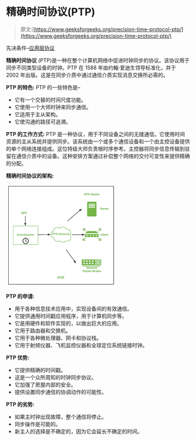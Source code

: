 # 精确时间协议(PTP)

> 原文:[https://www.geeksforgeeks.org/precision-time-protocol-ptp/](https://www.geeksforgeeks.org/precision-time-protocol-ptp/)

先决条件–[应用层协议](https://www.geeksforgeeks.org/protocols-application-layer/)

**精确时间协议** (PTP)是一种在整个计算机网络中促进时钟同步的协议。该协议用于同步不同类型设备的时钟。PTP 在 1588 年由约翰·爱迪生领导标准化，并于 2002 年出版。这是在同步介质中通过通信介质实现消息交换所必需的。

**PTP 的特色:**
PTP 的一些特色是–

*   它有一个交替的时间尺度功能。
*   它使用一个大师时钟来同步通信。
*   它适用于主从架构。
*   它使沟通的路径可追溯。

**PTP 的工作方式:**
PTP 是一种协议，用于不同设备之间的无缝通信。它使用时间资源的主从系统并提供同步。该系统由一个或多个通信设备和一个由主控设备提供的单个网络连接组成。这位特级大师负责根时序参考。主控器将同步信息传输到驻留在通信介质中的设备。这种安排方案通过补偿整个网络的交付可变性来提供精确的分配。

**精确时间协议的架构:**

![](img/da2f7aaca866b0629dd02070752fca1e.png)

**PTP 的申请:**

*   用于各种信息技术应用中，实现设备间的有效通信。
*   它提供通用时间戳应用程序，用于计算机同步等。
*   它是用硬件和软件实现的，以做出巨大的应用。
*   它用于路由器和交换机。
*   它用于各种微处理器、网卡和协议栈。
*   它用于射频仪器、飞机监控仪器和全球定位系统链接时钟。

**PTP 优势:**

*   它提供精确的时间戳。
*   这是一个众所周知的时钟同步协议。
*   它加强了房屋内部的安全。
*   提供设置同步通信的协调动作的可能性。

**PTP 的劣势:**

*   如果主时钟出现故障，整个通信将停止。
*   同步操作是可能的。
*   新主人的选择是不确定的，因为它会延长不确定的时间。